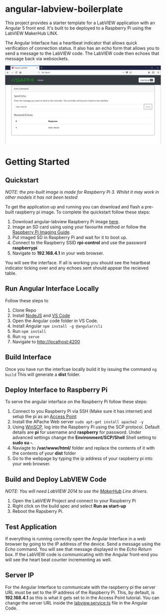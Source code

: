 # angular-labview-boilerplate
This project provides a starter template for a LabVIEW application with an Angular 5 front end. It's built to be deployed to a Raspberry Pi using the LabVIEW MakerHub LINX.

The Angular Interface has a heartbeat indicator that allows quick verification of connection status. It also has an echo form that allows you to send a message to the LabVIEW code. The LabVIEW code then echoes that message back via websockets.

![Angular Interface](https://github.com/saphieng/angular-labview-boilerplate/blob/master/angular-code/src/assets/img/interface-screenshot.png "Angular Interface")


# Getting Started
## Quickstart
*NOTE: the pre-built image is made for Raspberry Pi 3. Whilst it may work in other models it has not been tested*

To get the application up and running you can download and flash a pre-built raspberry pi image. To complete the quickstart follow these steps:
1. Download angular-labview Raspberry Pi image [here](https://saphi-my.sharepoint.com/:u:/g/personal/cameron_owen_saphi_com_au/EcwUKKlmLZ1NlUMCYXwJf4wBH0hMY0egjHg6uVvqFvFbzQ?e=HxBle9).
2. Image an SD card using using your favourite method or follow the [Raspberry Pi Imaging Guide](https://www.raspberrypi.org/documentation/installation/installing-images/).
3. Put imaged SD in Raspberry Pi and wait for it to boot up.
4. Connect to the Raspberry SSID **rpi-control** and use the password **raspberrypi**
5. Navigate to **192.168.4.1** in your web browser.

You will see the interface. If all is working you should see the heartbeat indicator ticking over and any echoes sent should appear the recieved table.

## Run Angular Interface Locally
Follow these steps to 
1. Clone Repo
2. Install [NodeJS](https://nodejs.org/en/) and [VS Code](https://code.visualstudio.com/)
3. Open the Angular code folder in VS Code.
4. Install Angular `npm install -g @angular/cli`
5. Run `npm install`
6. Run `ng serve`
7. Navigate to [http://localhost:4200](http://localhost:4200)

## Build Interface
Once you have run the interfcae locally build it by issuing the command `ng build`
This will generate a **dist** folder.

## Deploy Interface to Raspberry Pi
To serve the angular interface on the Raspberry Pi follow these steps:
1. Connect to you Raspberry Pi via SSH (Make sure it has internet) and setup the pi as an [Access Point](https://www.raspberrypi.org/documentation/configuration/wireless/access-point.md) 
2. Install the APache Web server `sudo apt-get install apache2 -y`
2. Using [WinSCP](https://winscp.net/eng/download.php), log into the Raspberry Pi using the SCP protocol. 
Default details are **pi** for username and **raspberry** for password. Under advanced settings change the **Environment/SCP/Shell** Shell setting to **sudo su -**.
3. Naviagte to **/var/www/html/** folder and replace the contents of it with the contents of your **dist** folder
4. Go to the webpage by typing the ip address of your raspberry pi into your web browser.

## Build and Deploy LabVIEW Code
*NOTE: You will need LabVIEW 2014 to use the [MakerHub](https://www.labviewmakerhub.com/doku.php?id=learn:tutorials:libraries:linx:3-0) Linx drivers.*
1. Open the LabVIEW Project and connect to your Raspberry Pi
2. Right click on the build spec and select **Run as start-up**
3. Reboot the Rapsberry Pi.

## Test Application
If everything is running correctly open the Angular Interface in a web browser by going to the IP address of the device. Send a message using the *Echo* command. You will see that message displayed in the *Echo Return* box. If the LabVIEW code is communicating with the Angular front-end you will see the heart beat counter incrementing as well.

## Server IP
For the Angular Interface to communicate with the raspberry pi the server URL must be set to the IP address of the Raspberry Pi. This, by default, is **192.168.4.1** as this is what it gets set to in the Access Point tutorial. You can change the server URL inside the [labview.service.ts](https://github.com/saphieng/angular-labview-boilerplate/blob/master/angular-code/src/app/services/labview/labview.service.ts) file in the Angular Code.
